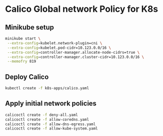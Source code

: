 # Calico Global network Policy for K8s

## Minikube setup 

```bash
minikube start \
 --extra-config=kubelet.network-plugin=cni \
 --extra-config=kubelet.pod-cidr=10.123.0.0/16 \
 --extra-config=controller-manager.allocate-node-cidrs=true \
 --extra-config=controller-manager.cluster-cidr=10.123.0.0/16 \
 --memofry 819
```

## Deploy Calico

```bash
kubectl create -f k8s-apps/calico.yaml
```

## Apply initial network policies 

```bash
calicoctl create -f deny-all.yaml
calicoctl create -f allow-coredns.yaml
calicoctl create -f allow-dns-egress.yaml
calicoctl create -f allow-kube-system.yaml 
```
